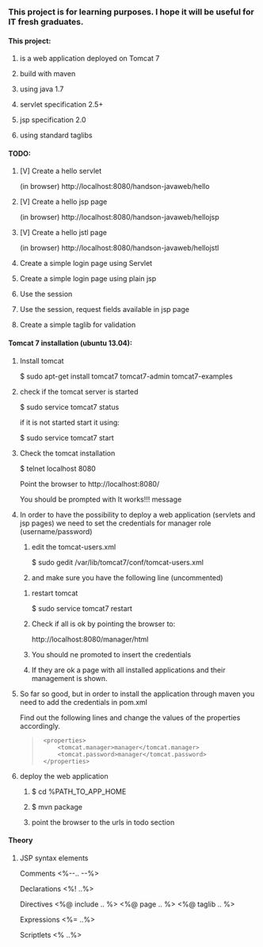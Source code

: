 ### This project is for learning purposes. I hope it will be useful for IT fresh graduates.

#### This project:

1. is a web application deployed on Tomcat 7

1. build with maven

1. using java 1.7

1. servlet specification 2.5+

1. jsp specification 2.0

1. using standard taglibs


#### TODO:

1. [V] Create a hello servlet

    (in browser) http://localhost:8080/handson-javaweb/hello

1. [V] Create a hello jsp page

    (in browser) http://localhost:8080/handson-javaweb/hellojsp

1. [V] Create a hello jstl page

    (in browser) http://localhost:8080/handson-javaweb/hellojstl

1. Create a simple login page using Servlet

1. Create a simple login page using plain jsp

1. Use the session

1. Use the session, request fields available in jsp page

1. Create a simple taglib for validation


#### Tomcat 7 installation (ubuntu 13.04):

1. Install tomcat

    $ sudo apt-get install tomcat7 tomcat7-admin tomcat7-examples

1. check if the tomcat server is started

    $ sudo service tomcat7 status

    if it is not started start it using:

    $ sudo service tomcat7 start

1. Check the tomcat installation

    $ telnet localhost 8080

    Point the browser to http://localhost:8080/

    You should be prompted with It works!!! message

1. In order to have the possibility to deploy a web application (servlets and jsp pages) we need to set the credentials for manager role (username/password)

    1. edit the tomcat-users.xml
        
        $ sudo gedit /var/lib/tomcat7/conf/tomcat-users.xml

    1. and make sure you have the following line (uncommented)

      <user username="manager" password="manager" roles="manager-gui,manager-script,manager-jmx,manager-status"/>

    1. restart tomcat
    
        $ sudo service tomcat7 restart

    1. Check if all is ok by pointing the browser to:

        http://localhost:8080/manager/html

    1. You should ne promoted to insert the credentials

    1. If they are ok a page with all installed applications and their management is shown.

1. So far so good, but in order to install the application through maven you need to add the credentials in pom.xml

    Find out the following lines and change the values of the properties accordingly.

    <blockquote>

        <properties>
            <tomcat.manager>manager</tomcat.manager>
            <tomcat.password>manager</tomcat.password>
        </properties>

    </blockquote>

1. deploy the web application

    1. $ cd %PATH_TO_APP_HOME

    1. $ mvn package

    1. point the browser to the urls in todo section


#### Theory

1. JSP syntax elements

    Comments <%--.. --%>

    Declarations <%! ..%>

    Directives <%@ include .. %>  <%@ page .. %> <%@ taglib .. %>

    Expressions <%= ..%>

    Scriptlets <% ..%>


